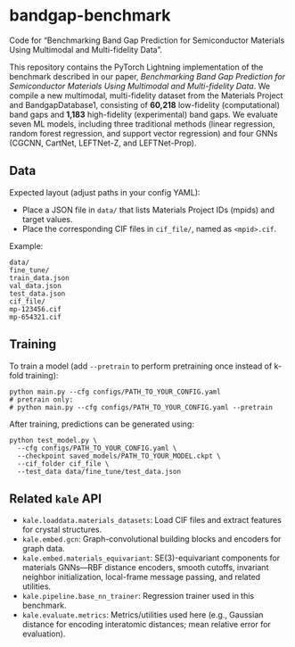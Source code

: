 # bandgap-benchmark

Code for “Benchmarking Band Gap Prediction for Semiconductor Materials Using Multimodal and Multi-fidelity Data”.

This repository contains the PyTorch Lightning implementation of the benchmark described in our paper, *Benchmarking Band Gap Prediction for Semiconductor Materials Using Multimodal and Multi-fidelity Data*. We compile a new multimodal, multi-fidelity dataset from the Materials Project and BandgapDatabase1, consisting of **60,218** low-fidelity (computational) band gaps and **1,183** high-fidelity (experimental) band gaps. We evaluate seven ML models, including three traditional methods (linear regression, random forest regression, and support vector regression) and four GNNs (CGCNN, CartNet, LEFTNet-Z, and LEFTNet-Prop).

## Data

Expected layout (adjust paths in your config YAML):

- Place a JSON file in `data/` that lists Materials Project IDs (mpids) and target values.
- Place the corresponding CIF files in `cif_file/`, named as `<mpid>.cif`.

Example:
```(bash)
data/
fine_tune/
train_data.json
val_data.json
test_data.json
cif_file/
mp-123456.cif
mp-654321.cif
```

## Training

To train a model (add `--pretrain` to perform pretraining once instead of k-fold training):

```(bash)
python main.py --cfg configs/PATH_TO_YOUR_CONFIG.yaml
# pretrain only:
# python main.py --cfg configs/PATH_TO_YOUR_CONFIG.yaml --pretrain
```
After training, predictions can be generated using:

```(bash)
python test_model.py \
  --cfg configs/PATH_TO_YOUR_CONFIG.yaml \
  --checkpoint saved_models/PATH_TO_YOUR_MODEL.ckpt \
  --cif_folder cif_file \
  --test_data data/fine_tune/test_data.json
```

## Related `kale` API

- `kale.loaddata.materials_datasets`: Load CIF files and extract features for crystal structures.
- `kale.embed.gcn`: Graph-convolutional building blocks and encoders for graph data.
- `kale.embed.materials_equivariant`: SE(3)-equivariant components for materials GNNs—RBF distance encoders, smooth cutoffs, invariant neighbor initialization, local-frame message passing, and related utilities.
- `kale.pipeline.base_nn_trainer`: Regression trainer used in this benchmark.
- `kale.evaluate.metrics`: Metrics/utilities used here (e.g., Gaussian distance for encoding interatomic distances; mean relative error for evaluation).
